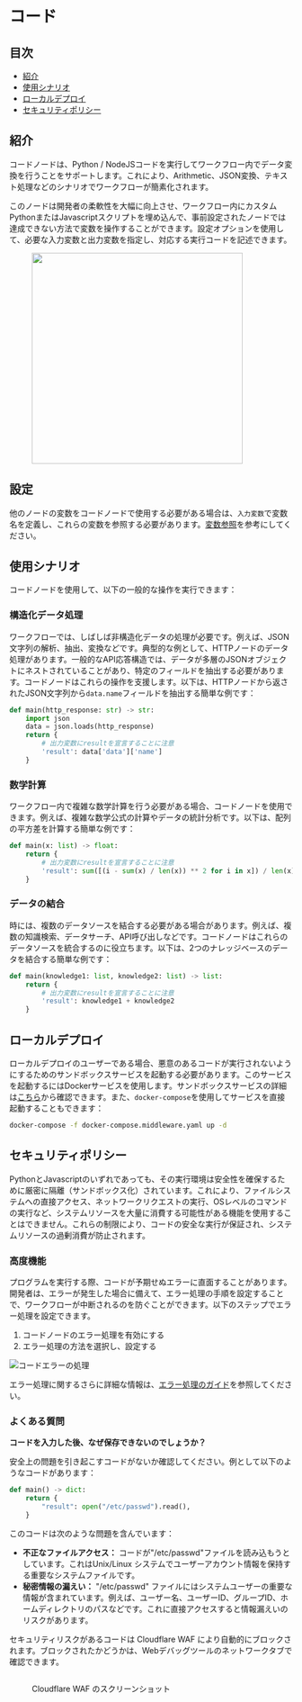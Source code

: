 # コード

## 目次

* [紹介](code.md#紹介)
* [使用シナリオ](code.md#使用シナリオ)
* [ローカルデプロイ](code.md#ローカルデプロイ)
* [セキュリティポリシー](code.md#セキュリティポリシー)

## 紹介

コードノードは、Python / NodeJSコードを実行してワークフロー内でデータ変換を行うことをサポートします。これにより、Arithmetic、JSON変換、テキスト処理などのシナリオでワークフローが簡素化されます。

このノードは開発者の柔軟性を大幅に向上させ、ワークフロー内にカスタムPythonまたはJavascriptスクリプトを埋め込んで、事前設定されたノードでは達成できない方法で変数を操作することができます。設定オプションを使用して、必要な入力変数と出力変数を指定し、対応する実行コードを記述できます。

<figure><img src="https://assets-docs.dify.ai/img/jp/node/83c1a0d7b3525c2745314fea577545e0.webp" alt="" width="375"><figcaption></figcaption></figure>

## 設定

他のノードの変数をコードノードで使用する必要がある場合は、`入力変数`で変数名を定義し、これらの変数を参照する必要があります。[変数参照](../key-concept.md#変数)を参考にしてください。

## 使用シナリオ

コードノードを使用して、以下の一般的な操作を実行できます：

### 構造化データ処理

ワークフローでは、しばしば非構造化データの処理が必要です。例えば、JSON文字列の解析、抽出、変換などです。典型的な例として、HTTPノードのデータ処理があります。一般的なAPI応答構造では、データが多層のJSONオブジェクトにネストされていることがあり、特定のフィールドを抽出する必要があります。コードノードはこれらの操作を支援します。以下は、HTTPノードから返されたJSON文字列から`data.name`フィールドを抽出する簡単な例です：

```python
def main(http_response: str) -> str:
    import json
    data = json.loads(http_response)
    return {
        # 出力変数にresultを宣言することに注意
        'result': data['data']['name']
    }
```

### 数学計算

ワークフロー内で複雑な数学計算を行う必要がある場合、コードノードを使用できます。例えば、複雑な数学公式の計算やデータの統計分析です。以下は、配列の平方差を計算する簡単な例です：

```python
def main(x: list) -> float:
    return {
        # 出力変数にresultを宣言することに注意
        'result': sum([(i - sum(x) / len(x)) ** 2 for i in x]) / len(x)
    }
```

### データの結合

時には、複数のデータソースを結合する必要がある場合があります。例えば、複数の知識検索、データサーチ、API呼び出しなどです。コードノードはこれらのデータソースを統合するのに役立ちます。以下は、2つのナレッジベースのデータを結合する簡単な例です：

```python
def main(knowledge1: list, knowledge2: list) -> list:
    return {
        # 出力変数にresultを宣言することに注意
        'result': knowledge1 + knowledge2
    }
```

## ローカルデプロイ

ローカルデプロイのユーザーである場合、悪意のあるコードが実行されないようにするためのサンドボックスサービスを起動する必要があります。このサービスを起動するにはDockerサービスを使用します。サンドボックスサービスの詳細は[こちら](https://github.com/langgenius/dify/tree/main/docker/docker-compose.middleware.yaml)から確認できます。また、`docker-compose`を使用してサービスを直接起動することもできます：

```bash
docker-compose -f docker-compose.middleware.yaml up -d
```

## セキュリティポリシー

PythonとJavascriptのいずれであっても、その実行環境は安全性を確保するために厳密に隔離（サンドボックス化）されています。これにより、ファイルシステムへの直接アクセス、ネットワークリクエストの実行、OSレベルのコマンドの実行など、システムリソースを大量に消費する可能性がある機能を使用することはできません。これらの制限により、コードの安全な実行が保証され、システムリソースの過剰消費が防止されます。

### 高度機能

プログラムを実行する際、コードが予期せぬエラーに直面することがあります。開発者は、エラーが発生した場合に備えて、エラー処理の手順を設定することで、ワークフローが中断されるのを防ぐことができます。以下のステップでエラー処理を設定できます。

1. コードノードのエラー処理を有効にする
2. エラー処理の方法を選択し、設定する

![コードエラーの処理](https://assets-docs.dify.ai/2024/12/58f392734ce44b22cd8c160faf28cd14.png)

エラー処理に関するさらに詳細な情報は、[エラー処理のガイド](../error-handling/README.md)を参照してください。

### よくある質問

**コードを入力した後、なぜ保存できないのでしょうか？**

安全上の問題を引き起こすコードがないか確認してください。例として以下のようなコードがあります：

```python
def main() -> dict:
    return {
        "result": open("/etc/passwd").read(),
    }
```

このコードは次のような問題を含んでいます：

* **不正なファイルアクセス：** コードが"/etc/passwd"ファイルを読み込もうとしています。これはUnix/Linux システムでユーザーアカウント情報を保持する重要なシステムファイルです。
* **秘密情報の漏えい：** "/etc/passwd" ファイルにはシステムユーザーの重要な情報が含まれています。例えば、ユーザー名、ユーザーID、グループID、ホームディレクトリのパスなどです。これに直接アクセスすると情報漏えいのリスクがあります。

セキュリティリスクがあるコードは Cloudflare WAF により自動的にブロックされます。ブロックされたかどうかは、Webデバッグツールのネットワークタブで確認できます。

<figure><img src="https://assets-docs.dify.ai/2024/12/ad4dc065c4c567c150ab7fa7bfd123a3.png" alt=""><figcaption><p>Cloudflare WAF のスクリーンショット</p></figcaption></figure>
